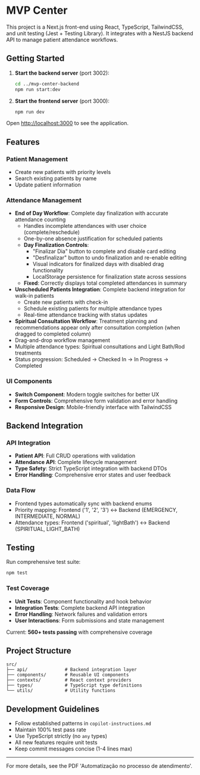 # MVP Center

This project is a Next.js front-end using React, TypeScript, TailwindCSS, and unit testing (Jest + Testing Library). It integrates with a NestJS backend API to manage patient attendance workflows.

## Getting Started

1. **Start the backend server** (port 3002):

   ```bash
   cd ../mvp-center-backend
   npm run start:dev
   ```

2. **Start the frontend server** (port 3000):
   ```bash
   npm run dev
   ```

Open [http://localhost:3000](http://localhost:3000) to see the application.

## Features

### Patient Management

- Create new patients with priority levels
- Search existing patients by name
- Update patient information

### Attendance Management

- **End of Day Workflow**: Complete day finalization with accurate attendance counting
  - Handles incomplete attendances with user choice (complete/reschedule)
  - One-by-one absence justification for scheduled patients
  - **Day Finalization Controls**:
    - "Finalizar Dia" button to complete and disable card editing
    - "Desfinalizar" button to undo finalization and re-enable editing
    - Visual indicators for finalized days with disabled drag functionality
    - LocalStorage persistence for finalization state across sessions
  - **Fixed**: Correctly displays total completed attendances in summary
- **Unscheduled Patients Integration**: Complete backend integration for walk-in patients
  - Create new patients with check-in
  - Schedule existing patients for multiple attendance types
  - Real-time attendance tracking with status updates
- **Spiritual Consultation Workflow**: Treatment planning and recommendations appear only after consultation completion (when dragged to completed column)
- Drag-and-drop workflow management
- Multiple attendance types: Spiritual consultations and Light Bath/Rod treatments
- Status progression: Scheduled → Checked In → In Progress → Completed

### UI Components

- **Switch Component**: Modern toggle switches for better UX
- **Form Controls**: Comprehensive form validation and error handling
- **Responsive Design**: Mobile-friendly interface with TailwindCSS

## Backend Integration

### API Integration

- **Patient API**: Full CRUD operations with validation
- **Attendance API**: Complete lifecycle management
- **Type Safety**: Strict TypeScript integration with backend DTOs
- **Error Handling**: Comprehensive error states and user feedback

### Data Flow

- Frontend types automatically sync with backend enums
- Priority mapping: Frontend ('1', '2', '3') ↔ Backend (EMERGENCY, INTERMEDIATE, NORMAL)
- Attendance types: Frontend ('spiritual', 'lightBath') ↔ Backend (SPIRITUAL, LIGHT_BATH)

## Testing

Run comprehensive test suite:

```bash
npm test
```

### Test Coverage

- **Unit Tests**: Component functionality and hook behavior
- **Integration Tests**: Complete backend API integration
- **Error Handling**: Network failures and validation errors
- **User Interactions**: Form submissions and state management

Current: **560+ tests passing** with comprehensive coverage

## Project Structure

```
src/
├── api/              # Backend integration layer
├── components/       # Reusable UI components
├── contexts/         # React context providers
├── types/            # TypeScript type definitions
└── utils/            # Utility functions
```

## Development Guidelines

- Follow established patterns in `copilot-instructions.md`
- Maintain 100% test pass rate
- Use TypeScript strictly (no `any` types)
- All new features require unit tests
- Keep commit messages concise (1-4 lines max)

---

For more details, see the PDF 'Automatização no processo de atendimento'.
